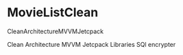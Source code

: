 # MovieListClean
CleanArchitectureMVVMJetcpack

Clean Architecture
MVVM
Jetcpack Libraries
SQl encrypter
